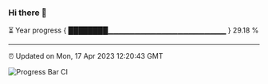 ### Hi there 👋

⏳ Year progress { ████████▁▁▁▁▁▁▁▁▁▁▁▁▁▁▁▁▁▁▁▁▁▁ } 29.18 %

---

⏰ Updated on Mon, 17 Apr 2023 12:20:43 GMT

![Progress Bar CI](https://github.com/liununu/liununu/workflows/Progress%20Bar%20CI/badge.svg)
